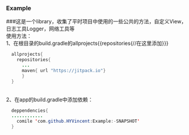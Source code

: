### Example

###这是一个library，收集了平时项目中使用的一些公共的方法，自定义View，日志工具Logger，网络工具等
</br>使用方法：
</br>1、在根目录的build.gradle的allprojects{{repositories{//在这里添加}}}
```java
  allprojects{
    repositories{
      ...
      maven{ url "https://jitpack.io"}
      }
  }
```
</br>2、在app的build.gradle中添加依赖：
```java
  deppendencies{
  ............
    comile 'com.github.HYVincent:Example:-SNAPSHOT'
  }
```

